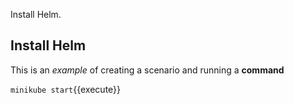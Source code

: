 Install Helm.

## Install Helm

This is an _example_ of creating a scenario and running a **command**

`minikube start`{{execute}}
